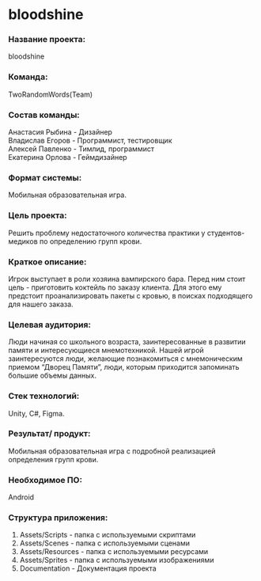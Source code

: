# bloodshine
<h3>Название проекта:</h3> bloodshine

<h3>Команда:</h3> TwoRandomWords(Team)

<h3>Состав команды:</h3> 

Анастасия Рыбина - Дизайнер<br>
Владислав Егоров - Программист, тестировщик<br>
Алексей Павленко - Тимлид, программист<br>
Екатерина Орлова - Геймдизайнер<br>
<h3>Формат системы:</h3>Мобильная образовательная игра.

<h3>Цель проекта: </h3>
Решить проблему недостаточного количества практики у студентов-медиков по определению групп крови.

<h3>Краткое описание:</h3>
Игрок выступает в роли хозяина вампирского бара. Перед ним стоит цель - приготовить коктейль по заказу клиента. Для этого ему предстоит проанализировать пакеты с кровью, в поисках подходящего для нашего заказа.

<h3>Целевая аудитория: </h3>
Люди начиная со школьного возраста, заинтересованные в развитии памяти и интересующиеся мнемотехникой.  
Нашей игрой заинтересуются люди, желающие познакомиться с мнемоническим приемом “Дворец Памяти”, люди, которым приходится запоминать большие объемы данных.

<h3>Стек технологий: </h3>
Unity, C#, Figma.

<h3>Результат/ продукт: </h3>
Мобильная образовательная игра с подробной реализацией определения групп крови.

<h3>Необходимое ПО: </h3>
Android 

<h3>Структура приложения:</h3>

1. Assets/Scripts - папка с используемыми скриптами
2. Assets/Scenes - папка с используемыми сценами
3. Assets/Resources - папка с используемыми ресурсами
4. Assets/Sprites - папка с используемыми изображениями
5. Documentation - Документация проекта
